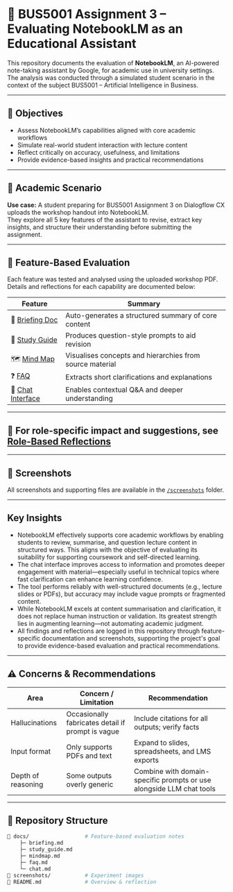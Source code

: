 # 🤖 BUS5001 Assignment 3 – Evaluating NotebookLM as an Educational Assistant

This repository documents the evaluation of **NotebookLM**, an AI-powered note-taking assistant by Google, for academic use in university settings. The analysis was conducted through a simulated student scenario in the context of the subject BUS5001 – Artificial Intelligence in Business.

---

## 🎯 Objectives

- Assess NotebookLM’s capabilities aligned with core academic workflows
- Simulate real-world student interaction with lecture content
- Reflect critically on accuracy, usefulness, and limitations
- Provide evidence-based insights and practical recommendations

---

## 🧪 Academic Scenario

**Use case:** A student preparing for BUS5001 Assignment 3 on Dialogflow CX uploads the workshop handout into NotebookLM.  
They explore all 5 key features of the assistant to revise, extract key insights, and structure their understanding before submitting the assignment.

---

## 🧩 Feature-Based Evaluation

Each feature was tested and analysed using the uploaded workshop PDF. Details and reflections for each capability are documented below:

| Feature             | Summary |
|---------------------|---------|
| 📄 [Briefing Doc](docs/briefing.md)        | Auto-generates a structured summary of core content |
| 🧠 [Study Guide](docs/study_guide.md)      | Produces question-style prompts to aid revision |
| 🗺️ [Mind Map](docs/mindmap.md)            | Visualises concepts and hierarchies from source material |
| ❓ [FAQ](docs/faq.md)                      | Extracts short clarifications and explanations |
| 💬 [Chat Interface](docs/chat.md)         | Enables contextual Q&A and deeper understanding |

---
## 📘 For role-specific impact and suggestions, see [Role-Based Reflections](docs/role_analysis.md)
---
## 📸 Screenshots

All screenshots and supporting files are available in the [`/screenshots`](https://github.com/Diinmel/BUS5001_21964848_A3/tree/main/screenshots) folder.

---

## Key Insights

- NotebookLM effectively supports core academic workflows by enabling students to review, summarise, and question lecture content in structured ways. This aligns with the objective of evaluating its suitability for supporting coursework and self-directed learning.
- The chat interface improves access to information and promotes deeper engagement with material—especially useful in technical topics where fast clarification can enhance learning confidence.
- The tool performs reliably with well-structured documents (e.g., lecture slides or PDFs), but accuracy may include vague prompts or fragmented content.
- While NotebookLM excels at content summarisation and clarification, it does not replace human instruction or validation. Its greatest strength lies in augmenting learning—not automating academic judgment.
- All findings and reflections are logged in this repository through feature-specific documentation and screenshots, supporting the project's goal to provide evidence-based evaluation and practical recommendations.

---

## ⚠️ Concerns & Recommendations

| Area               | Concern / Limitation | Recommendation |
|--------------------|----------------------|----------------|
| Hallucinations     | Occasionally fabricates detail if prompt is vague | Include citations for all outputs; verify facts |
| Input format       | Only supports PDFs and text | Expand to slides, spreadsheets, and LMS exports |
| Depth of reasoning | Some outputs overly generic | Combine with domain-specific prompts or use alongside LLM chat tools |

---

## 🔗 Repository Structure

```bash
📁 docs/                  # Feature-based evaluation notes
    ├─ briefing.md
    ├─ study_guide.md
    ├─ mindmap.md
    ├─ faq.md
    └─ chat.md
📁 screenshots/           # Experiment images
📄 README.md              # Overview & reflection
